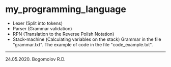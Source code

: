 # my_programming_language

- Lexer (Split into tokens)
- Parser (Grammar validation)
- RPN (Translation to the Reverse Polish Notation)
- Stack-machine (Сalculating variables on the stack)
Grammar in the file "grammar.txt".
The example of code in the file "code_example.txt".

----------------------------------------
24.05.2020. Bogomolov R.D.

